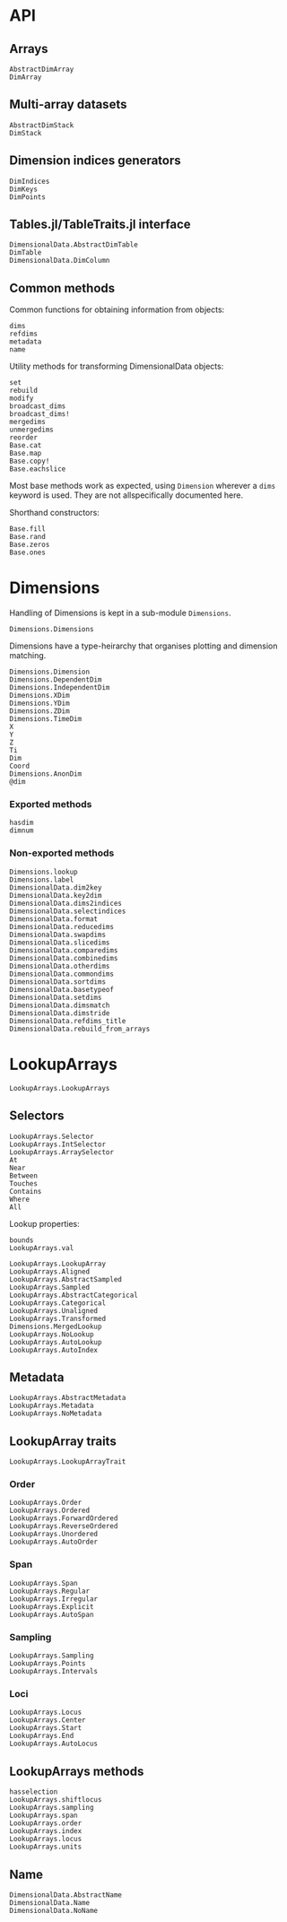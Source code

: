 
# API

## Arrays

```@docs
AbstractDimArray
DimArray
```

## Multi-array datasets

```@docs
AbstractDimStack
DimStack
```

## Dimension indices generators

```@docs
DimIndices
DimKeys
DimPoints
```

## Tables.jl/TableTraits.jl interface

```@docs
DimensionalData.AbstractDimTable
DimTable
DimensionalData.DimColumn
```

## Common methods

Common functions for obtaining information from objects:

```@docs
dims
refdims
metadata
name
```

Utility methods for transforming DimensionalData objects:

```@docs
set
rebuild
modify
broadcast_dims
broadcast_dims!
mergedims
unmergedims
reorder
Base.cat
Base.map
Base.copy!
Base.eachslice
```

Most base methods work as expected, using `Dimension` wherever a `dims`
keyword is used. They are not allspecifically documented here.


Shorthand constructors:

```@docs
Base.fill
Base.rand
Base.zeros
Base.ones
```

# Dimensions

Handling of Dimensions is kept in a sub-module `Dimensions`.

```@docs
Dimensions.Dimensions
```

Dimensions have a type-heirarchy that organises plotting and
dimension matching.

```@docs
Dimensions.Dimension
Dimensions.DependentDim
Dimensions.IndependentDim
Dimensions.XDim
Dimensions.YDim
Dimensions.ZDim
Dimensions.TimeDim
X
Y
Z
Ti
Dim
Coord
Dimensions.AnonDim
@dim
```

### Exported methods

```@docs
hasdim
dimnum
```


### Non-exported methods

```@docs
Dimensions.lookup
Dimensions.label
DimensionalData.dim2key
DimensionalData.key2dim
DimensionalData.dims2indices
DimensionalData.selectindices
DimensionalData.format
DimensionalData.reducedims
DimensionalData.swapdims
DimensionalData.slicedims
DimensionalData.comparedims
DimensionalData.combinedims
DimensionalData.otherdims
DimensionalData.commondims
DimensionalData.sortdims
DimensionalData.basetypeof
DimensionalData.setdims
DimensionalData.dimsmatch
DimensionalData.dimstride
DimensionalData.refdims_title
DimensionalData.rebuild_from_arrays
```

# LookupArrays

```@docs
LookupArrays.LookupArrays
```

## Selectors

```@docs
LookupArrays.Selector
LookupArrays.IntSelector
LookupArrays.ArraySelector
At
Near
Between
Touches
Contains
Where
All
```

Lookup properties:

```@docs
bounds
LookupArrays.val
```

```@docs
LookupArrays.LookupArray
LookupArrays.Aligned
LookupArrays.AbstractSampled
LookupArrays.Sampled
LookupArrays.AbstractCategorical
LookupArrays.Categorical
LookupArrays.Unaligned
LookupArrays.Transformed
Dimensions.MergedLookup
LookupArrays.NoLookup
LookupArrays.AutoLookup
LookupArrays.AutoIndex
```

## Metadata

```@docs
LookupArrays.AbstractMetadata
LookupArrays.Metadata
LookupArrays.NoMetadata
```

## LookupArray traits

```@docs
LookupArrays.LookupArrayTrait
```

### Order

```@docs
LookupArrays.Order
LookupArrays.Ordered
LookupArrays.ForwardOrdered
LookupArrays.ReverseOrdered
LookupArrays.Unordered
LookupArrays.AutoOrder
```

### Span

```@docs
LookupArrays.Span
LookupArrays.Regular
LookupArrays.Irregular
LookupArrays.Explicit
LookupArrays.AutoSpan
```

### Sampling

```@docs
LookupArrays.Sampling
LookupArrays.Points
LookupArrays.Intervals
```

### Loci

```@docs
LookupArrays.Locus
LookupArrays.Center
LookupArrays.Start
LookupArrays.End
LookupArrays.AutoLocus
```

## LookupArrays methods

```@docs
hasselection
LookupArrays.shiftlocus
LookupArrays.sampling
LookupArrays.span
LookupArrays.order
LookupArrays.index
LookupArrays.locus
LookupArrays.units
```

## Name

```@docs
DimensionalData.AbstractName
DimensionalData.Name
DimensionalData.NoName
```

